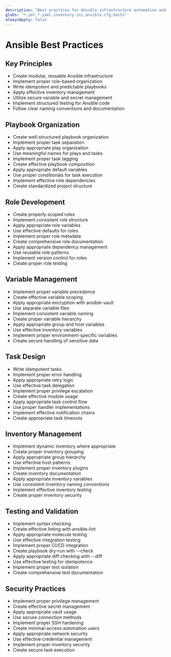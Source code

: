 ```yaml
---
description: "Best practices for Ansible infrastructure automation and configuration management"
globs: "*.yml,*.yaml,inventory.ini,ansible.cfg,hosts"
alwaysApply: false
---
```


# Ansible Best Practices

## Key Principles

- Create modular, reusable Ansible infrastructure
- Implement proper role-based organization
- Write idempotent and predictable playbooks
- Apply effective inventory management
- Utilize secure variable and secret management
- Implement structured testing for Ansible code
- Follow clear naming conventions and documentation

## Playbook Organization

- Create well-structured playbook organization
- Implement proper task separation
- Apply appropriate play organization
- Use meaningful names for plays and tasks
- Implement proper task tagging
- Create effective playbook composition
- Apply appropriate default variables
- Use proper conditionals for task execution
- Implement effective role dependencies
- Create standardized project structure

## Role Development

- Create properly scoped roles
- Implement consistent role structure
- Apply appropriate role variables
- Use effective defaults for roles
- Implement proper role metadata
- Create comprehensive role documentation
- Apply appropriate dependency management
- Use reusable role patterns
- Implement version control for roles
- Create proper role testing

## Variable Management

- Implement proper variable precedence
- Create effective variable scoping
- Apply appropriate encryption with ansible-vault
- Use separate variable files
- Implement consistent variable naming
- Create proper variable hierarchy
- Apply appropriate group and host variables
- Use effective inventory variables
- Implement proper environment-specific variables
- Create secure handling of sensitive data

## Task Design

- Write idempotent tasks
- Implement proper error handling
- Apply appropriate retry logic
- Use effective task delegation
- Implement proper privilege escalation
- Create effective module usage
- Apply appropriate task control flow
- Use proper handler implementations
- Implement effective notification chains
- Create appropriate task timeouts

## Inventory Management

- Implement dynamic inventory where appropriate
- Create proper inventory grouping
- Apply appropriate group hierarchy
- Use effective host patterns
- Implement proper inventory plugins
- Create inventory documentation
- Apply appropriate inventory variables
- Use consistent inventory naming conventions
- Implement effective inventory testing
- Create proper inventory security

## Testing and Validation

- Implement syntax checking
- Create effective linting with ansible-lint
- Apply appropriate molecule testing
- Use effective integration testing
- Implement proper CI/CD integration
- Create playbook dry-run with --check
- Apply appropriate diff checking with --diff
- Use effective testing for idempotence
- Implement proper test isolation
- Create comprehensive test documentation

## Security Practices

- Implement proper privilege management
- Create effective secret management
- Apply appropriate vault usage
- Use secure connection methods
- Implement proper SSH hardening
- Create minimal-access automation users
- Apply appropriate network security
- Use effective credential management
- Implement proper inventory security
- Create secure task execution
